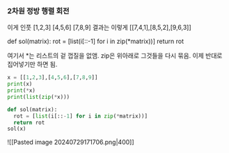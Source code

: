 
### 2차원 정방 행렬 회전
이게 인풋 
\[1,2,3\]
\[4,5,6\]
\[7,8,9\] 
결과는 이렇게
\[\[7,4,1],\[8,5,2\],\[9,6,3\]]

def sol(matrix):
	rot = \[list(i\[\:\:-1\] for i in zip(\*matrix))]
	return rot

여기서 \*는 리스트의 겉 껍질을 없앰.
zip은 위아래로 그것들을 다시 묶음.
이제 반대로 집어넣기만 하면 됨.
```python
x = [[1,2,3],[4,5,6],[7,8,9]]
print(x)
print(*x)
print(list(zip(*x)))

def sol(matrix):
  rot = [list(i[::-1] for i in zip(*matrix))]
  return rot
sol(x)
```
![[Pasted image 20240729171706.png|400]]